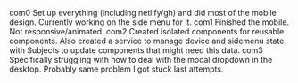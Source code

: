 com0
    Set up everything (including netlify/gh) and did most of the mobile design. Currently working on the side menu for it.
com1
    Finished the mobile. Not responsive/animated. 
com2
    Created isolated components for reusable components. Also created a service to manage device and sidemenu state with Subjects to update components that might need this data.
com3
    Specifically struggling with how to deal with the modal dropdown in the desktop. Probably same problem I got stuck last attempts.

